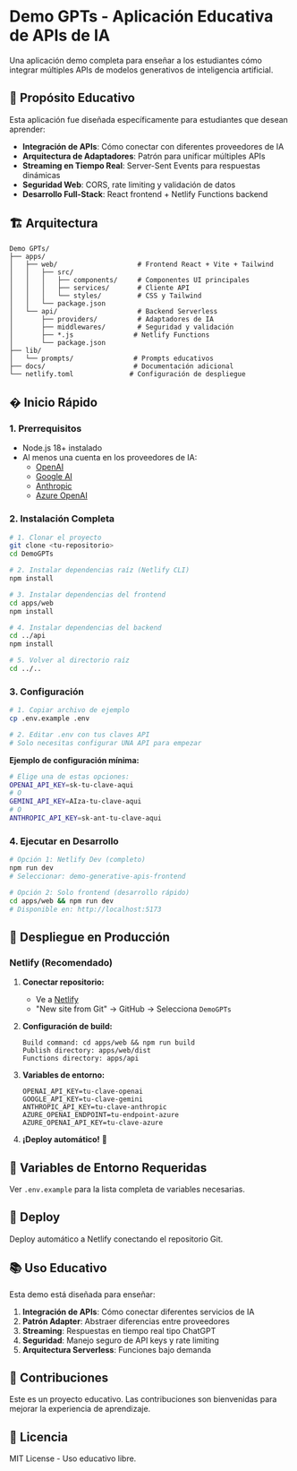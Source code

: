 # Demo GPTs - Aplicación Educativa de APIs de IA

Una aplicación demo completa para enseñar a los estudiantes cómo integrar múltiples APIs de modelos generativos de inteligencia artificial.

## 🎯 Propósito Educativo

Esta aplicación fue diseñada específicamente para estudiantes que desean aprender:

- **Integración de APIs**: Cómo conectar con diferentes proveedores de IA
- **Arquitectura de Adaptadores**: Patrón para unificar múltiples APIs  
- **Streaming en Tiempo Real**: Server-Sent Events para respuestas dinámicas
- **Seguridad Web**: CORS, rate limiting y validación de datos
- **Desarrollo Full-Stack**: React frontend + Netlify Functions backend

## 🏗️ Arquitectura

```
Demo GPTs/
├── apps/
│   ├── web/                    # Frontend React + Vite + Tailwind
│   │   ├── src/
│   │   │   ├── components/     # Componentes UI principales
│   │   │   ├── services/       # Cliente API
│   │   │   └── styles/         # CSS y Tailwind
│   │   └── package.json
│   └── api/                    # Backend Serverless
│       ├── providers/          # Adaptadores de IA
│       ├── middlewares/        # Seguridad y validación
│       ├── *.js               # Netlify Functions
│       └── package.json
├── lib/
│   └── prompts/               # Prompts educativos
├── docs/                      # Documentación adicional
└── netlify.toml              # Configuración de despliegue
```

## � Inicio Rápido

### 1. Prerrequisitos

- Node.js 18+ instalado
- Al menos una cuenta en los proveedores de IA:
  - [OpenAI](https://platform.openai.com/) 
  - [Google AI](https://makersuite.google.com/)
  - [Anthropic](https://console.anthropic.com/)
  - [Azure OpenAI](https://azure.microsoft.com/products/ai-services/openai-service)

### 2. Instalación Completa

```bash
# 1. Clonar el proyecto
git clone <tu-repositorio>
cd DemoGPTs

# 2. Instalar dependencias raíz (Netlify CLI)
npm install

# 3. Instalar dependencias del frontend
cd apps/web
npm install

# 4. Instalar dependencias del backend  
cd ../api
npm install

# 5. Volver al directorio raíz
cd ../..
```

### 3. Configuración

```bash
# 1. Copiar archivo de ejemplo
cp .env.example .env

# 2. Editar .env con tus claves API
# Solo necesitas configurar UNA API para empezar
```

**Ejemplo de configuración mínima:**
```bash
# Elige una de estas opciones:
OPENAI_API_KEY=sk-tu-clave-aqui
# O
GEMINI_API_KEY=AIza-tu-clave-aqui  
# O
ANTHROPIC_API_KEY=sk-ant-tu-clave-aqui
```

### 4. Ejecutar en Desarrollo

```bash
# Opción 1: Netlify Dev (completo)
npm run dev
# Seleccionar: demo-generative-apis-frontend

# Opción 2: Solo frontend (desarrollo rápido)
cd apps/web && npm run dev
# Disponible en: http://localhost:5173
```

## 🚀 Despliegue en Producción

### Netlify (Recomendado)

1. **Conectar repositorio:**
   - Ve a [Netlify](https://netlify.com)
   - "New site from Git" → GitHub → Selecciona `DemoGPTs`

2. **Configuración de build:**
   ```
   Build command: cd apps/web && npm run build
   Publish directory: apps/web/dist
   Functions directory: apps/api
   ```

3. **Variables de entorno:**
   ```
   OPENAI_API_KEY=tu-clave-openai
   GOOGLE_API_KEY=tu-clave-gemini
   ANTHROPIC_API_KEY=tu-clave-anthropic
   AZURE_OPENAI_ENDPOINT=tu-endpoint-azure
   AZURE_OPENAI_API_KEY=tu-clave-azure
   ```

4. **¡Deploy automático!** 🎉

## 🔑 Variables de Entorno Requeridas

Ver `.env.example` para la lista completa de variables necesarias.

## 🚀 Deploy

Deploy automático a Netlify conectando el repositorio Git.

## 📚 Uso Educativo

Esta demo está diseñada para enseñar:

1. **Integración de APIs**: Cómo conectar diferentes servicios de IA
2. **Patrón Adapter**: Abstraer diferencias entre proveedores
3. **Streaming**: Respuestas en tiempo real tipo ChatGPT
4. **Seguridad**: Manejo seguro de API keys y rate limiting
5. **Arquitectura Serverless**: Funciones bajo demanda

## 🤝 Contribuciones

Este es un proyecto educativo. Las contribuciones son bienvenidas para mejorar la experiencia de aprendizaje.

## 📄 Licencia

MIT License - Uso educativo libre.